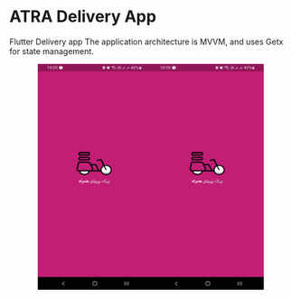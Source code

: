 # ATRA Delivery App

Flutter Delivery app
The application architecture is MVVM, and uses Getx for state management.

<div style="width:500px;display:flex;justify-content:center">
<img  src="https://github.com/ir-tec/atra_driver_ScreenShots/blob/main/Splash_Screen.jpg" data-canonical-src="https://github.com/ir-tec/atra_driver_ScreenShots/blob/main/Splash_Screen.jpg" width="200" height="400" />
<img  src="https://github.com/ir-tec/atra_driver_ScreenShots/blob/main/Splash_Screen.jpg" data-canonical-src="https://github.com/ir-tec/atra_driver_ScreenShots/blob/main/Splash_Screen.jpg" width="200" height="400" />

<h3>

</h4>
 </div>
